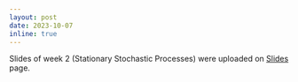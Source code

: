 ```yaml
---
layout: post
date: 2023-10-07
inline: true
---
```


Slides of week 2 (Stationary Stochastic Processes) were uploaded on [Slides](/slides/) page.
